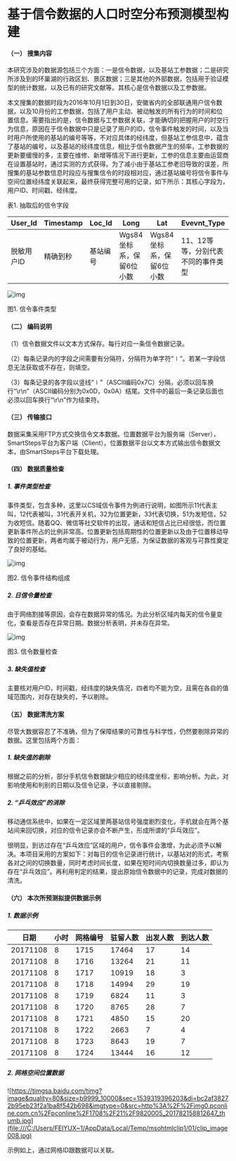 # 基于信令数据的人口时空分布预测模型构建  

#### （一）   搜集内容

本研究涉及的数据源包括三个方面：一是信令数据，以及基站工参数据；二是研究所涉及到的环巢湖的行政区划、景区数据；三是其他的外部数据，包括用于验证模型的统计数据，以及已有的研究文献等。其核心是信令数据以及工参数据。

本文搜集的数据时段为2016年10月1日到30日，安徽省内的全部联通用户信令数据，以及10月份的工参数据，包括了用户主动、被动触发的所有行为的时间和位置信息。需要指出的是，信令数据与工参数据关联，才能确切的把握用户的时空行为信息，原因在于信令数据中只是记录了用户的ID，信令事件触发的时间，以及当时用户所使用的基站的编号等等，不对应具体的经纬度，但基站工参信息中，蕴含了基站的编号，以及基站的经纬度信息，相比于信令数据产生的频率，工参数据的更新要缓慢的多，主要在维修、新增等情况下进行更新，工参的信息主要由运营商在设置基站时，通过实测的方式获得。为了减小由于基站工参老旧导致的误差，所搜集的基站参数信息时段应与搜集信令的时段相对应，通过基站编号将信令事件与空间位置经纬度关联起来，最终获得完整可用的记录，如下所示：其核心字段为，用户ID、时间戳、经纬度。

表1.  抽取后的信令字段

| User_Id    | Timestamp | Loc_Id   | Long                     | Lat                      | Evevnt_Type                        |
| ---------- | --------- | -------- | ------------------------ | ------------------------ | ---------------------------------- |
| 脱敏用户ID | 精确到秒  | 基站编号 | Wgs84坐标系，保留6位小数 | Wgs84坐标系，保留6位小数 | 11、12等等，分别代表不同的事件类型 |

![img](file:///C:/Users/FEIYUX~1/AppData/Local/Temp/msohtmlclip1/01/clip_image002.gif)

图1.  信令事件类型

#### （二）   编码说明

（1）信令数据文件以文本方式保存。每行对应一条信令数据记录。

（2）每条记录内的字段之间需要有分隔符，分隔符为单字符“∣”。若某一字段信息无法获取或不存在，则填空。

（3）每条记录的各字段以竖线“∣”（ASCII编码0x7C）分隔，必须以回车换行“\r\n”（ASCII编码分别为0x0D，0x0A）结尾。文件中的最后一条记录后面也必须以回车换行“\r\n”作为结束符。

#### （三）   传输接口

数据采集采用FTP方式交换信令文本数据。位置数据平台为服务端（Server），SmartSteps平台为客户端（Client）。位置数据平台以文本方式输出信令数据文本，由SmartSteps平台下载处理。

#### （四）   数据质量检查

##### 1.        事件类型检查

事件类型，包含多种，这里以CS域信令事件为例进行说明，如图所示11代表主叫，12代表被叫，31代表开关机，32为位置更新，33代表切换，51为发短信，52为收短信。随着QQ、微信等社交软件的出现，通话和短信占比已经很低，而位置更新事件所占的比例非常高。位置更新包括周期性的位置更新以及由于位置移动导致的位置更新，两者均属于被动行为，用户无感，为保证数据的客观与可靠性奠定了良好的基础。

![img](file:///C:/Users/FEIYUX~1/AppData/Local/Temp/msohtmlclip1/01/clip_image004.gif)

图2.  信令事件结构组成

##### 2.        日信令量检查

由于网络割接等原因，会存在数据异常的情况。为此分析区域内每天的信令量变化，查看是否存在异常日期。数据分析表明，并未存在异常。

![img](file:///C:/Users/FEIYUX~1/AppData/Local/Temp/msohtmlclip1/01/clip_image006.jpg)

图3.  信令数量检查

##### 3.        缺失值检查

主要核对用户ID，时间戳，经纬度的缺失情况，四者均不能为空，且需在各自的值域范围内，对存在缺失的，予以剔除。

#### （五）   数据清洗方案

尽管大数据容忍了不准确，但为了保障结果的可靠性与科学性，仍然要剔除异常的数据。这里包括两个方面：

##### 1.        缺失值的剔除

根据之前的分析，部分手机信令数据缺少相应的经纬度坐标，影响分析。为此，对影响使用和判别的日期以及信令记录，予以直接剔除。

##### 2.        “乒乓效应”的消除

移动通信系统中，如果在一定区域里两基站信号强度剧烈变化，手机就会在两个基站间来回切换，对应的信令记录亦会不断产生，形成所谓的“乒乓效应”。

很明显，到访过存在“乒乓效应”区域的用户，信令事件会激增，为此必须予以解决。本项目采用的方案如下：对每日的信令记录进行统计，以基站对的形式，考察各对之间的切换数量，同时考虑时间长度，如果在短时间内切换数量过多，即认为存在“乒乓效应”。再利用判定的结果，提出原始信令数据中的记录，完成对数据的清洗。

 

#### （六）   本次所预测拟提供数据示例

##### 1.        数据示例

| **日期** | **小时** | **网格编号** | **驻留人数** | **出发人数** | **到达人数** |
| -------- | -------- | ------------ | ------------ | ------------ | ------------ |
| 20171108 | 8        | 1715         | 17464        | 17           | 14           |
| 20171108 | 8        | 1716         | 13264        | 21           | 11           |
| 20171108 | 8        | 1717         | 10919        | 18           | 3            |
| 20171108 | 8        | 1718         | 14994        | 29           | 19           |
| 20171108 | 8        | 1719         | 6824         | 11           | 3            |
| 20171108 | 8        | 1720         | 8765         | 28           | 7            |
| 20171108 | 8        | 1721         | 4850         | 15           | 20           |
| 20171108 | 8        | 1722         | 2663         | 7            | 4            |
| 20171108 | 8        | 1723         | 8643         | 19           | 7            |
| 20171108 | 8        | 1724         | 13444        | 16           | 12           |

##### 2.        网格空间位置数据

![https://timgsa.baidu.com/timg?image&quality=80&size=b9999_10000&sec=1539319396203&di=bc2af38272b95eb23f2a1ba8f542b698&imgtype=0&src=http%3A%2F%2Fimg0.pconline.com.cn%2Fpconline%2F1708%2F21%2F9820005_201782158812647_thumb.jpg](file:///C:/Users/FEIYUX~1/AppData/Local/Temp/msohtmlclip1/01/clip_image008.jpg)

示例如上，通过网格ID跟数据可以关联。


